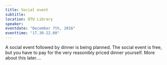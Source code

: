 ```yaml
---
title: Social event
subtitle:
location: DTU Library
speaker:
eventdate: "December 7th, 2016"
eventtime: "17.30-22.00"
---
```


A social event followed by dinner is being planned. The social event is free, but you have to pay for the very reasonibly priced dinner yourself. More about this later....
